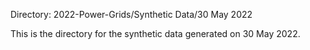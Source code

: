 Directory: 2022-Power-Grids/Synthetic Data/30 May 2022

This is the directory for the synthetic data generated on 30 May 2022.
